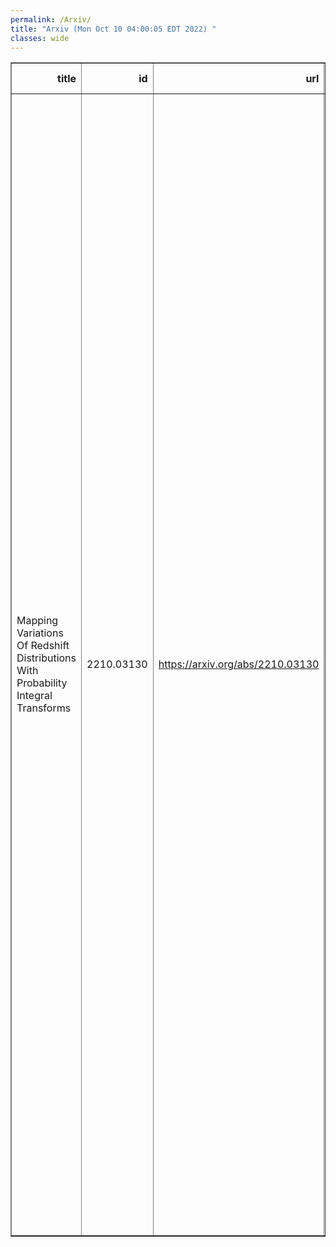 ```yaml
---
permalink: /Arxiv/
title: "Arxiv (Mon Oct 10 04:00:05 EDT 2022) "
classes: wide
---
```

<table border="1" class="dataframe">
  <thead>
    <tr style="text-align: right;">
      <th>title</th>
      <th>id</th>
      <th>url</th>
      <th>authors</th>
      <th>Local Authors</th>
    </tr>
  </thead>
  <tbody>
    <tr>
      <td>Mapping Variations Of Redshift Distributions With Probability Integral   Transforms</td>
      <td>2210.03130</td>
      <td><a href="https://arxiv.org/abs/2210.03130" target="_blank">https://arxiv.org/abs/2210.03130</a></td>
      <td>J. Myles, D. Gruen, A. Amon, A. Alarcon, J. Derose, S. Everett, S. Dodelson, G. M. Bernstein, A. Campos, I. Harrison, N. Maccrann, J. Mccullough, M. Raveri, C. Sánchez, M. A. Troxel, B. Yin, T. M. C. Abbott, S. Allam, O. Alves, F. Andrade-Oliveira, E. Bertin, D. Brooks, D. L. Burke, A. Carnero Rosell, M. Carrasco Kind, J. Carretero, R. Cawthon, M. Costanzi, L. N. Da Costa, M. E. S. Pereira, S. Desai, P. Doel, I. Ferrero, B. Flaugher, J. Frieman, J. García-Bellido, M. Gatti, D. W. Gerdes, R. A. Gruendl, J. Gschwend, G. Gutierrez, W. G. Hartley, S. R. Hinton, D. L. Hollowood, K. Honscheid, D. J. James, K. Kuehn, O. Lahav, P. Melchior, J. Mena-Fernández, F. Menanteau, R. Miquel, J. J. Mohr, A. Palmese, F. Paz-Chinchón, A. Pieres, A. A. Plazas Malagón, J. Prat, M. Rodriguez-Monroy, E. Sanchez, V. Scarpine, I. Sevilla-Noarbe, M. Smith, E. Suchyta, M. E. C. Swanson, G. Tarle, D. L. Tucker, M. Vincenzi, N. Weaverdyck</td>
      <td>Klaus Honscheid, Michael Rizzo Smith</td>
    </tr>
  </tbody>
</table>